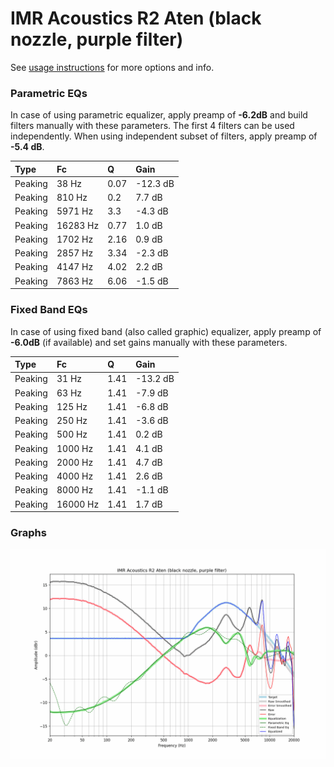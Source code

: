 # IMR Acoustics R2 Aten (black nozzle, purple filter)
See [usage instructions](https://github.com/jaakkopasanen/AutoEq#usage) for more options and info.

### Parametric EQs
In case of using parametric equalizer, apply preamp of **-6.2dB** and build filters manually
with these parameters. The first 4 filters can be used independently.
When using independent subset of filters, apply preamp of **-5.4 dB**.

| Type    | Fc       |    Q | Gain     |
|:--------|:---------|:-----|:---------|
| Peaking | 38 Hz    | 0.07 | -12.3 dB |
| Peaking | 810 Hz   | 0.2  | 7.7 dB   |
| Peaking | 5971 Hz  | 3.3  | -4.3 dB  |
| Peaking | 16283 Hz | 0.77 | 1.0 dB   |
| Peaking | 1702 Hz  | 2.16 | 0.9 dB   |
| Peaking | 2857 Hz  | 3.34 | -2.3 dB  |
| Peaking | 4147 Hz  | 4.02 | 2.2 dB   |
| Peaking | 7863 Hz  | 6.06 | -1.5 dB  |

### Fixed Band EQs
In case of using fixed band (also called graphic) equalizer, apply preamp of **-6.0dB**
(if available) and set gains manually with these parameters.

| Type    | Fc       |    Q | Gain     |
|:--------|:---------|:-----|:---------|
| Peaking | 31 Hz    | 1.41 | -13.2 dB |
| Peaking | 63 Hz    | 1.41 | -7.9 dB  |
| Peaking | 125 Hz   | 1.41 | -6.8 dB  |
| Peaking | 250 Hz   | 1.41 | -3.6 dB  |
| Peaking | 500 Hz   | 1.41 | 0.2 dB   |
| Peaking | 1000 Hz  | 1.41 | 4.1 dB   |
| Peaking | 2000 Hz  | 1.41 | 4.7 dB   |
| Peaking | 4000 Hz  | 1.41 | 2.6 dB   |
| Peaking | 8000 Hz  | 1.41 | -1.1 dB  |
| Peaking | 16000 Hz | 1.41 | 1.7 dB   |

### Graphs
![](./IMR%20Acoustics%20R2%20Aten%20(black%20nozzle,%20purple%20filter).png)